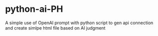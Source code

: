 # python-ai-PH
 A simple use of OpenAI prompt with python script to gen api connection and  create simlpe html file based on AI judgment 
